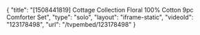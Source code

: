 {
    "title": "[1508441819] Cottage Collection Floral 100% Cotton 9pc Comforter Set",
    "type": "solo",
    "layout": "iframe-static",
    "videoId": "123178498",
    "url": "\/tvpembed\/123178498"
}